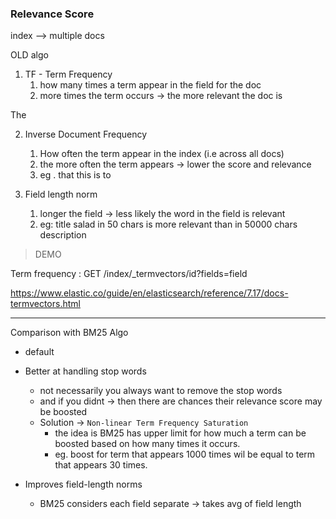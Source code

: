 
### Relevance Score

index --> 
    multiple docs

OLD algo

1. TF - Term Frequency 
   1. how many times a term appear in the field for the doc
   2. more times the term occurs -> the more relevant the doc is
   
The

2. Inverse Document Frequency
   1. How often the term appear in the index (i.e across all docs)
   2. the more often the term appears -> lower the score and relevance
   3. eg . that this is to


3. Field length norm
   1. longer the field -> less likely the word in the field is relevant
   2. eg: title salad in 50 chars is more relevant than in 50000 chars description

> DEMO

Term frequency : 
GET /index/_termvectors/id?fields=field

https://www.elastic.co/guide/en/elasticsearch/reference/7.17/docs-termvectors.html

---------
Comparison with BM25 Algo

- default
- Better at handling stop words
  - not necessarily you always want to remove the stop words 
  - and if you didnt -> then there are chances their relevance score may be boosted
  - Solution -> `Non-linear Term Frequency Saturation`
    - the idea is BM25 has upper limit for how much a term can be boosted based on how many times it occurs.
    - eg. boost for term that appears 1000 times wil be equal to term that appears 30 times.
  
- Improves field-length norms
  - BM25 considers each field separate -> takes avg of field length 